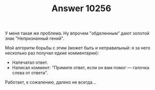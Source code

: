 ﻿---
title: "Answer 10256"
se.owner.user_id: 337540
se.owner.display_name: "Victor VosMottor thanks Monica"
se.owner.link: "https://ru.meta.stackoverflow.com/users/337540/victor-vosmottor-thanks-monica"
se.answer_id: 10256
se.question_id: 10253
se.post_type: answer
se.score: -1
se.is_accepted: False
---
<p>У меня такая же проблема. Ну впрочем "обделенным" дают золотой знак "Непризнанный гений". </p>

<p>Мой алгоритм борьбы с этим (может быть и неправильный: я за него несколько раз получал едкие  комментарии):</p>

<ul>
<li>Напечатал ответ.</li>
<li>Написал коммент: "Примите ответ, если он вам помог — галочка слева от ответа".</li>
</ul>

<p>Работает, к сожалению, далеко не всегда...</p>
